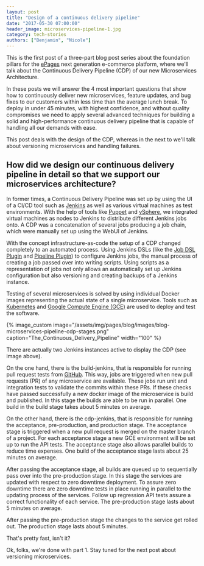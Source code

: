 ```yaml
---
layout: post
title: "Design of a continuous delivery pipeline"
date: "2017-05-30 07:00:00"
header_image: microservices-pipeline-1.jpg
category: tech-stories
authors: ["Benjamin", "Nicole"]
---
```


This is the first post of a three-part blog post series about the foundation pillars for the [ePages](https://www.epages.com/en/) next generation e-commerce platform, where we'll talk about the Continuous Delivery Pipeline (CDP) of our new Microservices Architecture.

In these posts we will answer the 4 most important questions that show how to continuously deliver new microservices, feature updates, and bug fixes to our customers within less time than the average lunch break.
To deploy in under 45 minutes, with highest confidence, and without quality compromises we need to apply several advanced techniques for building a solid and high-performance continuous delivery pipeline that is capable of handling all our demands with ease.

This post deals with the design of the CDP, whereas in the next to we'll talk about versioning microservices and handling failures.

## How did we design our continuous delivery pipeline in detail so that we support our microservices architecture?

In former times, a Continuous Delivery Pipeline was set up by using the UI of a CI/CD tool such as [Jenkins](https://jenkins.io/) as well as various virtual machines as test environments.
With the help of tools like [Puppet](https://puppet.com/) and [vSphere](http://www.vmware.com/de/products/vsphere.html), we integrated virtual machines as nodes to Jenkins  to distribute different Jenkins jobs onto.
A CDP was a concatenation of several jobs producing a job chain, which were manually set up using the WebUI of Jenkins.

With the concept infrastructure-as-code the setup of a CDP changed completely to an automated process.
Using Jenkins DSLs (like the [Job DSL Plugin](https://developer.epages.com/blog/2016/01/28/jenkins-job-dsl-plugin.html) and [Pipeline Plugin](https://wiki.jenkins-ci.org/display/JENKINS/Pipeline+Plugin)) to configure Jenkins jobs, the manual process of creating a job passed over into writing scripts.
Using scripts as a representation of jobs not only allows an automatically set up Jenkins configuration but also versioning and creating backups of a Jenkins instance.

Testing of several microservices is solved by using individual Docker images representing the actual state of a single microservice.
Tools such as [Kubernetes](https://kubernetes.io/) and [Google Compute Engine (GCE)](https://cloud.google.com/compute/) are used to deploy and test the software.

{% image_custom image="/assets/img/pages/blog/images/blog-microservices-pipeline-cdp-stages.png" caption="The_Continuous_Delivery_Pipeline" width="100" %}

There are actually two Jenkins instances active to display the CDP (see image above).

On the one hand, there is the build-jenkins, that is responsible for running pull request tests from [GitHub](https://github.com/).
This way, jobs are triggered when new pull requests (PR) of any microservice are available.
These jobs run unit and integration tests to validate the commits within these PRs.
If these checks have passed successfully a new docker image of the microservice is build and published.
In this stage the builds are able to be run in parallel.
One build in the build stage takes about 5 minutes on average.

On the other hand, there is the cdp-jenkins, that is responsible for running the acceptance, pre-production, and production stage.
The acceptance stage is triggered when a new pull request is merged on the master branch of a project.
For each acceptance stage a new GCE environment will be set up to run the API tests.
The acceptance stage also allows parallel builds to reduce time expenses.
One build of the acceptance stage lasts about 25 minutes on average.

After passing the acceptance stage, all builds are queued up to sequentially pass over into the pre-production stage.
In this stage the services are updated with respect to zero downtime deployment.
To assure zero downtime there are zero downtime tests in place running in parallel to the updating process of the services.
Follow up regression API tests assure a correct functionality of each service.
The pre-production stage lasts about 5 minutes on average.

After passing the pre-production stage the changes to the service get rolled out.
The production stage lasts about 5 minutes.

That's pretty fast, isn't it?

Ok, folks, we're done with part 1.
Stay tuned for the next post about versioning microservices.
